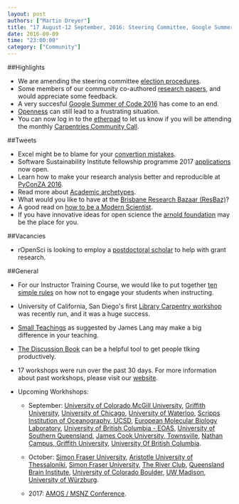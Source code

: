 ```yaml
---
layout: post
authors: ["Martin Dreyer"]
title: "17 August-12 September, 2016: Steering Committee, Google Summer of Code, rOpenSci, Small Teaching, Ten Simple rules."
date: 2016-09-09
time: "23:00:00"
category: ["Community"]
---
```


##Highlights
* We are amending the steering committee [election procedures]({{site.baseurl}}/blog/2016/09/election-procedures.html).
* Some members of our community co-authored [research papers]({{site.baseurl}}/blog/2016/09/feedback-on-two-papers.html), and would appreciate some feedback.
* A very succesful [Google Summer of Code 2016]({{site.baseurl}}/blog/2016/09/gsoc.html) has come to an end.
* [Openness]({{site.baseurl}}/blog/2016/09/we-still-cant-have-nice-things.html) can still lead to a  frustrating situation.
* You can now log in to the [etherpad](http://pad.software-carpentry.org/community-call-2016-09-15) to let us know if you will be attending the monthly [Carpentries Community Call]({{page.baseurl}}/blog/2016/09/community-call.html).



##Tweets
*  Excel might be to blame for your [convertion mistakes](https://science.slashdot.org/story/16/08/23/2222258/20-of-scientific-papers-on-genes-contain-conversion-errors-caused-by-excel-says-report).
*  Software Sustainability Institute fellowship programme 2017 [applications](http://us7.campaign-archive2.com/?u=628ee3fc74b8ef3497e3a7b66&id=23b22be856&e=abcbfb99e7) now open.
*  Learn how to make your research analysis better and reproducible at [PyConZA 2016](https://za.pycon.org/).
*  Read more about [Academic archetypes](http://www.benlaken.com/blog/?id=27).
*  What would you like to have at the [Brisbane Research Bazaar (ResBaz)](https://docs.google.com/forms/d/e/1FAIpQLSdfMWcdJofgSIO7ph6KaxLd8kst0lq3Ifa1092ZEVgVHLnX_Q/viewform)?
*  A good read on [how to be a Modern Scientist](https://leanpub.com/modernscientist).
*  If you have innovative ideas for open science the [arnold foundation](http://www.arnoldfoundation.org/wp-content/uploads/ST-LOI-Open-Science-FINAL.pdf) may be the place for you.



##Vacancies
* rOpenSci is looking to employ a [postdoctoral scholar]({{site.baseurl}}/blog/2016/09/ropensci-postdoc.html) to help with grant research.

##General

* For our Instructor Training Course, we would like to put together [ten simple rules]({{site.baseurl}}/blog/2016/08/ten-ways-to-turn-off-learners.html) on how not to engage your students when instructing.
* University of California, San Diego's first [Library Carpentry workshop]({{site.baseurl}}/blog/2016/08/lc-at-ucsd.html) was recently run, and it was a huge success.
* [Small Teachings]({{site.baseurl}}/blog/2016/09/small-teaching.html) as suggested by James Lang may make a big difference in your teaching.
* [The Discussion Book]({{page.baseurl}}/blog/2016/09/discussion-book.html) can be a helpful tool to get people tlking productively.



* 17 workshops were run over the past 30 days. For more information about past workshops, please visit our [website]({{site.baseurl}}/workshops/past/). 
* Upcoming Workhshops:


  * September:
     [University of Colorado](https://mperignon.github.io/2016-09-08-anschutz/),[McGill University](https://computecanada.github.io/2016-09-08-mcgill/), [Griffith University](https://bio-swc-bne.github.io/2016-09-14-GriffithUni-Python/), [University of Chicago](https://jdblischak.github.io/2016-09-15-chicago/), [University of Waterloo](https://ppomorsk.github.io/2016-09-17-uwaterloo/), [Scripps Institution of Oceanography, UCSD](https://ucsdlib.github.io/2016-09-19-UCSD-SIO/),  [European Molecular Biology Laboratory](https://tobyhodges.github.io/2016-09-19-heidelberg/), [University of British Columbia - EOAS](https://douglatornell.github.io/2016-09-20-ubc/), [University of Southern Queensland](https://fgacenga.github.io/2016-09-26-usq/), [James Cook University, Townsville](https://jcu-eresearch.github.io/2016-09-27-SoftwareCarpentry-tsv/), [Nathan Campus, Griffith University](https://bio-swc-bne.github.io/2016-09-28-GriffithUni-R/),  [University Of British Columbia](https://computecanada.github.io/2016-09-29-ubc/).

  * October:
    [Simon Fraser University](https://computecanada.github.io/2016-10-03-sfu/), [Aristotle University of Thessaloniki](https://fpsom.github.io/2016-10-04-skg-carpenters/), [Simon Fraser University](http://bgran.de/2016-10-05-SFU/), [The River Club](https://ctpug.github.io/2016-10-05-riverclub/), [Queensland Brain Institute](https://bio-swc-bne.github.io/2016-10-06-QBI/), [University of Colorado Boulder](https://sarahpapich.github.io/2016-10-11-sc/), [UW Madison](https://uw-madison-aci.github.io/2016-10-24-ttt-uwmadison/), [University of Würzburg](https://konrad.github.io/2016-10-26-Wuerzburg/).
  
  * 2017:
  	[AMOS / MSNZ Conference](https://damienirving.github.io/2017-02-05-amos/).